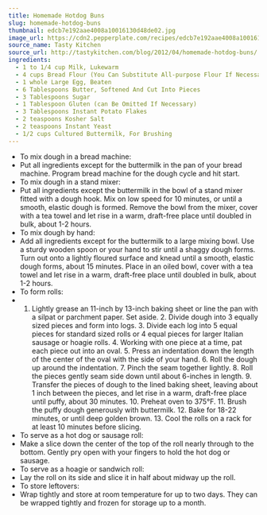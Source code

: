 ```yaml
---
title: Homemade Hotdog Buns
slug: homemade-hotdog-buns
thumbnail: edcb7e192aae4008a10016130d48de02.jpg
image_url: https://cdn2.pepperplate.com/recipes/edcb7e192aae4008a10016130d48de02.jpg
source_name: Tasty Kitchen
source_url: http://tastykitchen.com/blog/2012/04/homemade-hotdog-buns/
ingredients:
  - 1 to 1/4 cup Milk, Lukewarm
  - 4 cups Bread Flour (You Can Substitute All-purpose Flour If Necessary.)
  - 1 whole Large Egg, Beaten
  - 6 Tablespoons Butter, Softened And Cut Into Pieces
  - 3 Tablespoons Sugar
  - 1 Tablespoon Gluten (can Be Omitted If Necessary)
  - 3 Tablespoons Instant Potato Flakes
  - 2 teaspoons Kosher Salt
  - 2 teaspoons Instant Yeast
  - 1/2 cups Cultured Buttermilk, For Brushing
---
```


* To mix dough in a bread machine:
* Put all ingredients except for the buttermilk in the pan of your bread machine. Program bread machine for the dough cycle and hit start.
* To mix dough in a stand mixer:
* Put all ingredients except the buttermilk in the bowl of a stand mixer fitted with a dough hook. Mix on low speed for 10 minutes, or until a smooth, elastic dough is formed. Remove the bowl from the mixer, cover with a tea towel and let rise in a warm, draft-free place until doubled in bulk, about 1-2 hours.
* To mix dough by hand:
* Add all ingredients except for the buttermilk to a large mixing bowl. Use a sturdy wooden spoon or your hand to stir until a shaggy dough forms. Turn out onto a lightly floured surface and knead until a smooth, elastic dough forms, about 15 minutes. Place in an oiled bowl, cover with a tea towel and let rise in a warm, draft-free place until doubled in bulk, about 1-2 hours.
* To form rolls:
* 1. Lightly grease an 11-inch by 13-inch baking sheet or line the pan with a silpat or parchment paper. Set aside. 2. Divide dough into 3 equally sized pieces and form into logs. 3. Divide each log into 5 equal pieces for standard sized rolls or 4 equal pieces for larger Italian sausage or hoagie rolls. 4. Working with one piece at a time, pat each piece out into an oval. 5. Press an indentation down the length of the center of the oval with the side of your hand. 6. Roll the dough up around the indentation. 7. Pinch the seam together lightly. 8. Roll the pieces gently seam side down until about 6-inches in length. 9. Transfer the pieces of dough to the lined baking sheet, leaving about 1 inch between the pieces, and let rise in a warm, draft-free place until puffy, about 30 minutes. 10. Preheat oven to 375°F. 11. Brush the puffy dough generously with buttermilk. 12. Bake for 18-22 minutes, or until deep golden brown. 13. Cool the rolls on a rack for at least 10 minutes before slicing.
* To serve as a hot dog or sausage roll:
* Make a slice down the center of the top of the roll nearly through to the bottom. Gently pry open with your fingers to hold the hot dog or sausage.
* To serve as a hoagie or sandwich roll:
* Lay the roll on its side and slice it in half about midway up the roll.
* To store leftovers:
* Wrap tightly and store at room temperature for up to two days. They can be wrapped tightly and frozen for storage up to a month.
